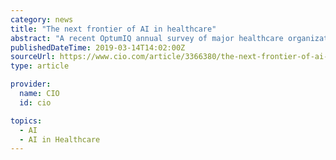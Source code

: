 ```yaml
---
category: news
title: "The next frontier of AI in healthcare"
abstract: "A recent OptumIQ annual survey of major healthcare organizations on AI in Healthcare shows an average of $32.4M investment per organization over the next 5 years. 91% of the 500 healthcare leaders surveyed are confident they will see an ROI on AI – in ..."
publishedDateTime: 2019-03-14T14:02:00Z
sourceUrl: https://www.cio.com/article/3366380/the-next-frontier-of-ai-in-healthcare.html
type: article

provider:
  name: CIO
  id: cio

topics:
  - AI
  - AI in Healthcare
---
```

